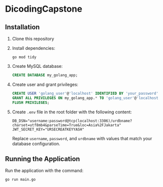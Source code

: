 # DicodingCapstone


## Installation

1. Clone this repository

1. Install dependencies:
   ```
   go mod tidy
   ```

3. Create MySQL database:
   ```sql
   CREATE DATABASE my_golang_app;
   ```

4. Create user and grant privileges:
   ```sql
   CREATE USER 'golang_user'@'localhost' IDENTIFIED BY 'your_password';
   GRANT ALL PRIVILEGES ON my_golang_app.* TO 'golang_user'@'localhost';
   FLUSH PRIVILEGES;
   ```

5. Create `.env` file in the root folder with the following content:
   ```
   DB_DSN="username:password@tcp(localhost:3306)/urdbname?charset=utf8mb4&parseTime=True&loc=Asia%2FJakarta"
   JWT_SECRET_KEY="URSECREATKEYYASH"
   ```
   
   Replace `username`, `password`, and `urdbname` with values that match your database configuration.

## Running the Application

Run the application with the command:
```
go run main.go
```
